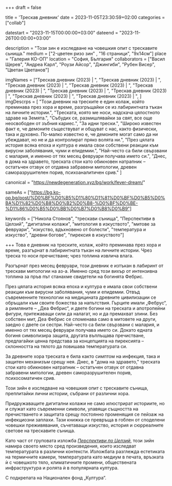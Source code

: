 +++
draft = false

title = 'Трескав дневник'
date = 2023-11-05T23:30:59+02:00
categories = ["collab"]

datestart = "2023-11-15T00:00:00+03:00"
dateend = "2023-11-26T00:00:00+03:00"

description = "Този зин е изследване на човешкия опит с трескавите сьнища."
medium = ["2-цветен ризо зин" , "16 страници", "9x14см"]
place = "Галерия КО-ОП"
location = "София, България"
collaborators = ["Васил Щерев", "Андреа Карл", "Роузи Айсор", "Джингиби", "Рубен Висер", "Цветан Цветанов"]

imgNames = ["Трескав дневник (2023) | ", "Трескав дневник (2023) | ", "Трескав дневник (2023) | ", "Трескав дневник (2023) | ", "Трескав дневник (2023) | ", "Трескав дневник (2023) | ", "Трескав дневник (2023) | ", "Трескав дневник (2023) | ", "Трескав дневник (2023) | ", ]
imgDescrps = [
  "Този дневник на треските е един колаж, който преминава през хора и време, разгръщайки се из лабиринтната тъкан на личните истории.",
  "Треската, която ме носи, надскача цялостното здраве на Земята.",
  "Събудих се, размишлявайки за свят, все още неосвободен от зъбния кариес.",
  "За идни трески.",
  "Широко известен факт е, че демоните съществуват и общуват с нас, както физически, така и духовно. По-малко известно е, че демоните могат само да ни убеждават, но не и да контролират пряко волята ни.",
  "През цялата история всяка епоха и култура е имала свои собствени реакции към вирусни заболявания, чуми и епидемии.",
  "Най-често са били свързвани с малария, и именно от тях месец февруари получава името си.",
  "Днес, в дома на здравето, треската стои като обикновен натрапник – остатъчен отзвук от отдавна забравени митологии, древен саморазрушителен порив, психоаналитичен срив."
]

canonical = "https://newdegeneration.xyz/bg/work/fever-dream/"

sameAs = ["https://bg.ko-op.bg/post/%D0%BF%D0%B5%D1%80%D1%81%D0%BF%D0%B5%D0%BA%D1%82%D0%B8%D0%B2%D0%B8-%D0%BF%D0%BE-%D1%86%D0%B5%D0%BB%D0%B7%D0%B8%D0%B9"]

keywords = ["Никола Стоянов", "трескави сънища", "Перспективи в Целзий", "дигитални колажи", "митология в изкуството", "митове за февруари", "изкуство, вдъхновено от болести", "температура и изкуство", "древни богове", "пирексия в изкуството"]

+++
Това е дневник на треските, колаж, който преминава през хора и време, разгърнат в лабиринтната тъкан на личните истории. Чрез треска то носи пречистване; чрез топлина извлича влага.

Разгърнат през месец февруари, този дневник е изтъкан в лабиринт от трескави митологии на аз-а. Именно сред този вихър от интензивна топлина за пръв път станахме свидетели на богинята Фебрис.

През цялата история всяка епоха и култура е имала свои собствени реакции към вирусни заболявания, чуми и епидемии. Отвъд съвременните технологии на медицината древните цивилизации се обръщали към своите божества за напътствия. Гърците имали „Фебрус“, а римляните – „Деа Фебрис“, и двете богини на треската и апотропейни фигури, притежаващи сили да налагат, но и да премахват злини. Без собствен мит, Деа Фебрис се споменава само в митовете на други, заедно с двете си сестри. Най-често са били свързвани с малария, и именно от тях месец февруари получава името си. Докато едната богиня символизира защита, другата въплъщава пречистване, предлагайки ценна представа за концепцията на пирексията – склонността на тялото да повишава температурата си.

За древните хора треската е била както симптом на инфекция, така и защитен механизъм срещу нея. Днес, в "дома на здравето," треската стои като обикновен натрапник – остатъчен отзвук от отдавна забравени митологии, древен саморазрушителен порив, психосоматичен срив.

Този зийн е изследване на човешкия опит с трескавите сънища, преплитайки лични истории, събрани от различни хора.

Придружаващите дигитални колажи не само илюстрират историите, но и служат като съвременни символи, улавящи същността на пречистването и защитата срещу постоянно променящия се пейзаж на инфекциозни заплахи. Тази книжка се превръща в гоблен от споделени човешки преживявания, съчетаващи изкуство, история и сюрреалните светове на трескавите сънища.

Като част от груповата изложба [_Перспективи по Целзий_](https://bg.ko-op.bg/post/%D0%BF%D0%B5%D1%80%D1%81%D0%BF%D0%B5%D0%BA%D1%82%D0%B8%D0%B2%D0%B8-%D0%BF%D0%BE-%D1%86%D0%B5%D0%BB%D0%B7%D0%B8%D0%B9), този зийн намира своето място сред произведения, които изследват температурата в различни контексти. Изложбата разглежда естетиката на термичните камери, температурата като медиум в печата, връзката ѝ с човешкото тяло, климатичните промени, обществената инфраструктура и ролята ѝ в популярната култура.

С подкрепата на Национален фонд „Култура“.